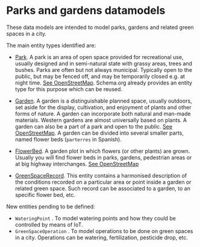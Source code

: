 # Parks and gardens datamodels

These data models are intended to model parks, gardens and related green spaces in a city.

The main entity types identified are:

+ [Park](http://schema.org/Park). A park is an area of open space provided for recreational use, usually designed and in semi-natural state with grassy areas, trees and bushes.
Parks are often but not always municipal. Typically open to the public, but may be fenced off, and may be temporarily closed e.g. at night time.
[See OpenStreetMap](http://wiki.openstreetmap.org/wiki/Tag:leisure%3Dpark). Schema.org already provides an entity type for this purpose which can be reused. 

+ [Garden](../Garden/doc/spec.md). A garden is a distinguishable planned space, usually outdoors, set aside for the display, cultivation,
and enjoyment of plants and other forms of nature.
A garden can incorporate both natural and man-made materials. Western gardens are almost universally based on plants.
A garden can also be a part of a park and open to the public. [See OpenStreetMap](http://wiki.openstreetmap.org/wiki/Tag:leisure%3Dgarden).
A garden can be divided into several smaller parts, named flower beds (`parterres` in Spanish). 

+ [FlowerBed](../FlowerBed/doc/spec.md). A garden plot in which flowers (or other plants) are grown.
Usually you will find flower beds in parks, gardens, pedestrian areas or at big highway interchanges.
[See OpenStreetMap](http://wiki.openstreetmap.org/wiki/Proposed_features/flowerbed)

+ [GreenSpaceRecord](../GreenSpaceRecord/doc/spec.md). This entity contains a harmonised description of the conditions recorded on a particular area or point
inside a garden or related green space. Such record can be associated to a garden, to an specific flower bed, etc.

New entities pending to be defined:

+ `WateringPoint` . To model watering points and how they could be controlled by means of IoT. 
+ `GreenSpaceOperation` . To model operations to be done on green spaces in a city. Operations can be watering, fertilization, pesticide drop, etc. 